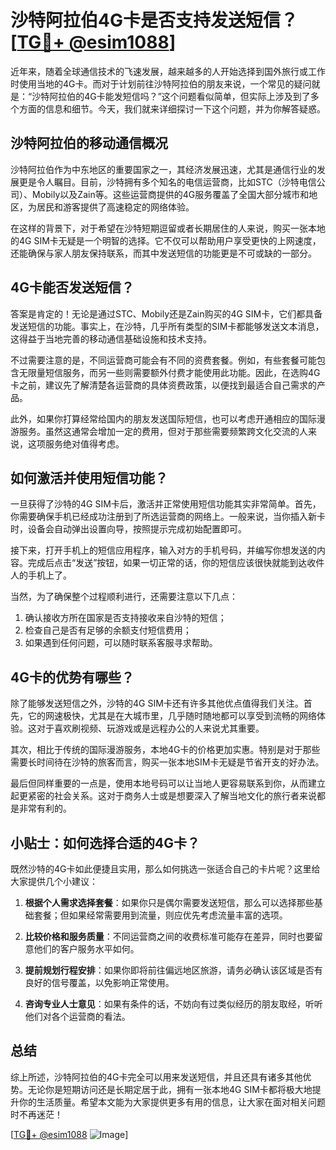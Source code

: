# 沙特阿拉伯4G卡是否支持发送短信？[[TG💪+ @esim1088](https://t.me/s/esim1088)]

近年来，随着全球通信技术的飞速发展，越来越多的人开始选择到国外旅行或工作时使用当地的4G卡。而对于计划前往沙特阿拉伯的朋友来说，一个常见的疑问就是：“沙特阿拉伯的4G卡能发短信吗？”这个问题看似简单，但实际上涉及到了多个方面的信息和细节。今天，我们就来详细探讨一下这个问题，并为你解答疑惑。

## 沙特阿拉伯的移动通信概况

沙特阿拉伯作为中东地区的重要国家之一，其经济发展迅速，尤其是通信行业的发展更是令人瞩目。目前，沙特拥有多个知名的电信运营商，比如STC（沙特电信公司）、Mobily以及Zain等。这些运营商提供的4G服务覆盖了全国大部分城市和地区，为居民和游客提供了高速稳定的网络体验。

在这样的背景下，对于希望在沙特短期逗留或者长期居住的人来说，购买一张本地的4G SIM卡无疑是一个明智的选择。它不仅可以帮助用户享受更快的上网速度，还能确保与家人朋友保持联系，而其中发送短信的功能更是不可或缺的一部分。

## 4G卡能否发送短信？

答案是肯定的！无论是通过STC、Mobily还是Zain购买的4G SIM卡，它们都具备发送短信的功能。事实上，在沙特，几乎所有类型的SIM卡都能够发送文本消息，这得益于当地完善的移动通信基础设施和技术支持。

不过需要注意的是，不同运营商可能会有不同的资费套餐。例如，有些套餐可能包含无限量短信服务，而另一些则需要额外付费才能使用此功能。因此，在选购4G卡之前，建议先了解清楚各运营商的具体资费政策，以便找到最适合自己需求的产品。

此外，如果你打算经常给国内的朋友发送国际短信，也可以考虑开通相应的国际漫游服务。虽然这通常会增加一定的费用，但对于那些需要频繁跨文化交流的人来说，这项服务绝对值得考虑。

## 如何激活并使用短信功能？

一旦获得了沙特的4G SIM卡后，激活并正常使用短信功能其实非常简单。首先，你需要确保手机已经成功注册到了所选运营商的网络上。一般来说，当你插入新卡时，设备会自动弹出设置向导，按照提示完成初始配置即可。

接下来，打开手机上的短信应用程序，输入对方的手机号码，并编写你想发送的内容。完成后点击“发送”按钮，如果一切正常的话，你的短信应该很快就能到达收件人的手机上了。

当然，为了确保整个过程顺利进行，还需要注意以下几点：

1. 确认接收方所在国家是否支持接收来自沙特的短信；
2. 检查自己是否有足够的余额支付短信费用；
3. 如果遇到任何问题，可以随时联系客服寻求帮助。

## 4G卡的优势有哪些？

除了能够发送短信之外，沙特的4G SIM卡还有许多其他优点值得我们关注。首先，它的网速极快，尤其是在大城市里，几乎随时随地都可以享受到流畅的网络体验。这对于喜欢刷视频、玩游戏或是远程办公的人来说尤其重要。

其次，相比于传统的国际漫游服务，本地4G卡的价格更加实惠。特别是对于那些需要长时间待在沙特的旅客而言，购买一张本地SIM卡无疑是节省开支的好办法。

最后但同样重要的一点是，使用本地号码可以让当地人更容易联系到你，从而建立起更紧密的社会关系。这对于商务人士或是想要深入了解当地文化的旅行者来说都是非常有利的。

## 小贴士：如何选择合适的4G卡？

既然沙特的4G卡如此便捷且实用，那么如何挑选一张适合自己的卡片呢？这里给大家提供几个小建议：

1. **根据个人需求选择套餐**：如果你只是偶尔需要发送短信，那么可以选择那些基础套餐；但如果经常需要用到流量，则应优先考虑流量丰富的选项。
   
2. **比较价格和服务质量**：不同运营商之间的收费标准可能存在差异，同时也要留意他们的客户服务水平如何。
   
3. **提前规划行程安排**：如果你即将前往偏远地区旅游，请务必确认该区域是否有良好的信号覆盖，以免影响正常使用。

4. **咨询专业人士意见**：如果有条件的话，不妨向有过类似经历的朋友取经，听听他们对各个运营商的看法。

## 总结

综上所述，沙特阿拉伯的4G卡完全可以用来发送短信，并且还具有诸多其他优势。无论你是短期访问还是长期定居于此，拥有一张本地4G SIM卡都将极大地提升你的生活质量。希望本文能为大家提供更多有用的信息，让大家在面对相关问题时不再迷茫！

[[TG💪+ @esim1088](https://t.me/s/esim1088) ![Image](https://i.postimg.cc/4NQfJmqS/Snipaste-2025-05-13-00-14-12.png)]